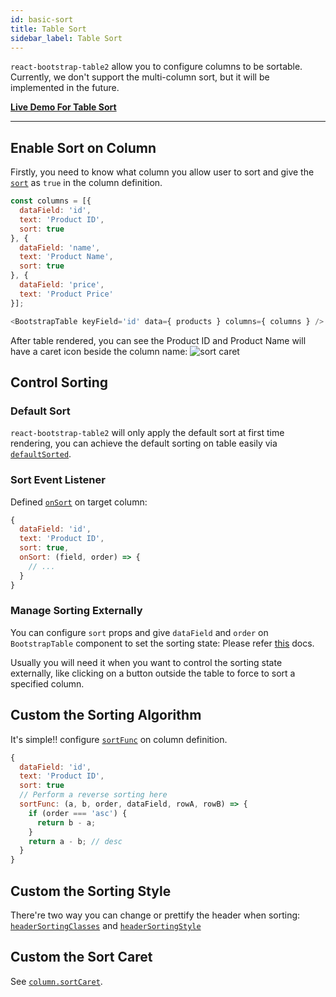 ```yaml
---
id: basic-sort
title: Table Sort
sidebar_label: Table Sort
---
```


`react-bootstrap-table2` allow you to configure columns to be sortable. Currently, we don't support the multi-column sort, but it will be implemented in the future.

**[Live Demo For Table Sort](../storybook/index.html?selectedKind=Sort%20Table)**

-----

## Enable Sort on Column
Firstly, you need to know what column you allow user to sort and give the [`sort`](./column-props.html#columnsort-bool) as `true` in the column definition.

```js
const columns = [{
  dataField: 'id',
  text: 'Product ID',
  sort: true
}, {
  dataField: 'name',
  text: 'Product Name',
  sort: true
}, {
  dataField: 'price',
  text: 'Product Price'
}];

<BootstrapTable keyField='id' data={ products } columns={ columns } />
```

After table rendered, you can see the Product ID and Product Name will have a caret icon beside the column name:
![sort caret](/react-bootstrap-table2/img/docs/basic-sort-caret.png)

## Control Sorting
### Default Sort
`react-bootstrap-table2` will only apply the default sort at first time rendering, you can achieve the default sorting on table easily via [`defaultSorted`](./table-props.html#defaultsorted-array).

### Sort Event Listener
Defined [`onSort`](./column-props.html#columnonsort-function) on target column:

```js
{
  dataField: 'id',
  text: 'Product ID',
  sort: true,
  onSort: (field, order) => {
    // ...
  }
}
```

### Manage Sorting Externally
You can configure `sort` props and give `dataField` and `order` on `BootstrapTable` component to set the sorting state:
Please refer [this](./table-props.html#sort-object) docs.

Usually you will need it when you want to control the sorting state externally, like clicking on a button outside the table to force to sort a specified column.

## Custom the Sorting Algorithm

It's simple!! configure [`sortFunc`](./column-props.html#columnsortfunc-function) on column definition.

```js
{
  dataField: 'id',
  text: 'Product ID',
  sort: true
  // Perform a reverse sorting here
  sortFunc: (a, b, order, dataField, rowA, rowB) => {
    if (order === 'asc') {
      return b - a;
    }
    return a - b; // desc
  }
}
```

## Custom the Sorting Style
There're two way you can change or prettify the header when sorting: [`headerSortingClasses`](./column-props.html#headersortingclasses-string-function) and [`headerSortingStyle`](./column-props.html#headersortingstyle-object-function) 

## Custom the Sort Caret

See [`column.sortCaret`](./column-props.html#columnsortcaret-function).